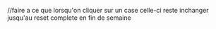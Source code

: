 //faire a ce que lorsqu'on cliquer sur un case  celle-ci reste inchanger jusqu'au reset complete en fin de semaine